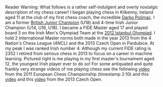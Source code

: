 Reader Warning: What follows is a rather self-indulgent and overly nostalgic description of my chess career! I began playing chess in Kilkenny, Ireland aged 11 at the club of my first chess coach, the incredible [Darko Polimac](https://www.chess.com/member/chess_polimac). I am a former [British Junior Champion](https://www.theguardian.com/sport/2010/aug/14/british-championship-second-third-place) (U18) and 4-time Irish Junior Champion (U14, U16, U18). I became a FIDE Master aged 17 and played board 3 on the Irish Men's Olympiad Team at the [2012 Istanbul Olympiad](https://en.wikipedia.org/wiki/40th_Chess_Olympiad). I hold 2 International Master norms both made in the year 2013 from the 4 Nation's Chess League (4NCL) and the 2013 Czech Open in Pardubice. At my peak I was ranked Irish number 4. Although my current FIDE rating is 2352 I retired from serious chess in 2013 to focus on a career in machine learning. Pictured right is me playing in my first master's tournament aged 12, the youngest Irish player ever to do so! For some antiquated and quite frankly very strange videos of me playing chess see the following [video](https://www.youtube.com/watch?v=1xo19ETikrU) from the 2011 European Chess Championship (timestamp 2:10) and this [video](https://www.youtube.com/watch?v=l9KeJTxefmk) and this [video](https://www.youtube.com/watch?v=1aWN6TvAiNg) from the 2013 Czech Open.
